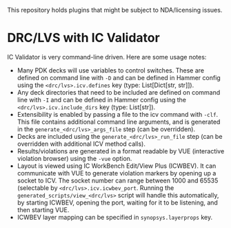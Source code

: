 This repository holds plugins that might be subject to NDA/licensing issues.

# DRC/LVS with IC Validator
IC Validator is very command-line driven. Here are some usage notes:
* Many PDK decks will use variables to control switches. These are defined on command line with `-D` and can be defined in Hammer config using the `<drc/lvs>.icv.defines` key (type: List[Dict[str, str]]).
* Any deck directories that need to be included are defined on command line with `-I` and can be defined in Hammer config using the `<drc/lvs>.icv.include_dirs` key (type: List[str]).
* Extensibility is enabled by passing a file to the icv command with `-clf`. This file contains additional command line arguments, and is generated in the `generate_<drc/lvs>_args_file` step (can be overridden).
* Decks are included using the `generate_<drc/lvs>_run_file` step (can be overridden with additional ICV method calls).
* Results/violations are generated in a format readable by VUE (interactive violation browser) using the `-vue` option.
* Layout is viewed using IC WorkBench Edit/View Plus (ICWBEV). It can communicate with VUE to generate violation markers by opening up a socket to ICV. The socket number can range between 1000 and 65535 (selectable by `<drc/lvs>.icv.icwbev_port`. Running the `generated_scripts/view_<drc/lvs>` script will handle this automatically, by starting ICWBEV, opening the port, waiting for it to be listening, and then starting VUE.
* ICWBEV layer mapping can be specified in `synopsys.layerprops` key.
